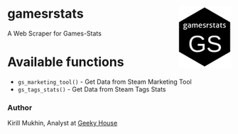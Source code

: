 # gamesrstats <img src='https://raw.githubusercontent.com/muzerow/gamesrstats/main/inst/gamesrstats.png' align="right" height="139" /></a>
A Web Scraper for Games-Stats

# Available functions

* `gs_marketing_tool()` - Get Data from Steam Marketing Tool
* `gs_tags_stats()` - Get Data from Steam Tags Stats

### Author

Kirill Mukhin, Analyst at [Geeky House](https://geeky.house/)
